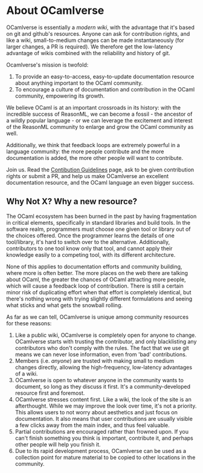 # About OCamlverse

OCamlverse is essentially a *modern wiki*, with the advantage that it's based on git and github's resources. Anyone can ask for contribution rights, and like a wiki, small-to-medium changes can be made instantaneously (for larger changes, a PR is required). We therefore get the low-latency advantage of wikis combined with the reliability and history of git.

Ocamlverse's mission is twofold:

1. To provide an easy-to-access, easy-to-update documentation resource about anything important to the OCaml community.
2. To encourage a culture of documentation and contribution in the OCaml community, empowering its growth.

We believe OCaml is at an important crossroads in its history: with the incredible success of ReasonML, we can become a fossil - the ancestor of a wildly popular language - or we can leverage the excitement and interest of the ReasonML community to enlarge and grow the OCaml community as well.

Additionally, we think that feedback loops are extremely powerful in a language community: the more people contribute and the more documentation is added, the more other people will want to contribute.

Join us. Read the [Contibution Guidelines](contrib.md) page, ask to be given contribution rights or submit a PR, and help us make OCamlverse an excellent documentation resource, and the OCaml language an even bigger success.

## Why Not X? Why a new resource?

The OCaml ecosystem has been burned in the past by having fragmentation in critical elements, specifically in standard libraries and build tools. In the software realm, programmers must choose one given tool or library out of the choices offered. Once the programmer learns the details of one tool/library, it's hard to switch over to the alternative. Additionally, contributors to one tool know only that tool, and cannot apply their knowledge easily to a competing tool, with its different architecture.

None of this applies to documentation efforts and community building, where more is often better. The more places on the web there are talking about OCaml, the greater the chances of OCaml attracting more people, which will cause a feedback loop of contribution. There is still a certain minor risk of duplicating effort when that effort is completely identical, but there's nothing wrong with trying slightly different formulations and seeing what sticks and what gets the snowball rolling.

As far as we can tell, OCamlverse is unique among community resources for these reasons:

1. Like a public wiki, OCamlverse is completely open for anyone to change. OCamlverse starts with trusting the contributor, and only blacklisting any contributors who don't comply with the rules. The fact that we use git means we can never lose information, even from 'bad' contributions.
2. Members (i.e. *anyone*) are trusted with making small to medium changes directly, allowing the high-frequency, low-latency advantages of a wiki.
3. OCamlverse is open to whatever anyone in the community wants to document, so long as they discuss it first. It's a community-developed resource first and foremost.
4. OCamlverse stresses content first. Like a wiki, the look of the site is an afterthought. While we may improve the look over time, it's not a priority. This allows users to not worry about aesthetics and just focus on documentation. It also means that user contributions are usually visible a few clicks away from the main index, and thus feel valuable.
5. Partial contributions are encouraged rather than frowned upon. If you can't finish something you think is important, contribute it, and perhaps other people will help you finish it.
6. Due to its rapid development process, OCamlverse can be used as a collection point for mature material to be copied to other locations in the community.

